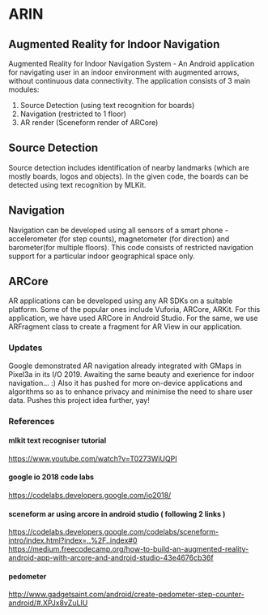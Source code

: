 # ARIN
## Augmented Reality for Indoor Navigation
Augmented Reality for Indoor Navigation System - An Android application for navigating user in an indoor environment with augmented arrows, without continuous data connectivity.
The application consists of 3 main modules:
  1. Source Detection (using text recognition for boards)
  2. Navigation (restricted to 1 floor)
  3. AR render (Sceneform render of ARCore)

## Source Detection
Source detection includes identification of nearby landmarks (which are mostly boards, logos and objects). In the given code, the boards can be detected using text recognition by MLKit.

## Navigation
Navigation can be developed using all sensors of a smart phone - accelerometer (for step counts), magnetometer (for direction) and barometer(for multiple floors).
This code consists of restricted navigation support for a particular indoor geographical space only.

## ARCore
AR applications can be developed using any AR SDKs on a suitable platform. Some of the popular ones include Vuforia, ARCore, ARKit.
For this application, we have used ARCore in Android Studio. For the same, we use ARFragment class to create a fragment for AR View in our application.

### Updates
Google demonstrated AR navigation already integrated with GMaps in Pixel3a in its I/O 2019. Awaiting the same beauty and exerience for indoor navigation... :)
Also it has pushed for more on-device applications and algorithms so as to enhance privacy and minimise the need to share user data. Pushes this project idea further, yay!

### References

#### mlkit text recogniser tutorial
https://www.youtube.com/watch?v=T0273WiUQPI
#### google io 2018 code labs
https://codelabs.developers.google.com/io2018/
#### sceneform ar using arcore in android studio ( following 2 links )
https://codelabs.developers.google.com/codelabs/sceneform-intro/index.html?index=..%2F..index#0
https://medium.freecodecamp.org/how-to-build-an-augmented-reality-android-app-with-arcore-and-android-studio-43e4676cb36f
#### pedometer
http://www.gadgetsaint.com/android/create-pedometer-step-counter-android/#.XPJx8vZuLIU
